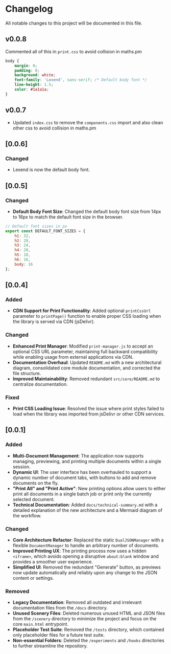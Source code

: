 # Changelog

All notable changes to this project will be documented in this file.




## v0.0.8

Commented all of this in `print.css` to avoid collision in maths.pm
```css
body {
    margin: 0;
    padding: 0;
    background: white;
    font-family: 'Lexend', sans-serif; /* Default body font */
    line-height: 1.5;
    color: #1a1a1a;
}
```


## v0.0.7

- Updated `index.css` to remove the `components.css` import and also clean other css to avoid collision in maths.pm

## [0.0.6]

### Changed
- Lexend is now the default body font.


## [0.0.5]

### Changed
- **Default Body Font Size**: Changed the default body font size from 14px to 16px to match the default font size in the browser.

```js
// Default font sizes in px
export const DEFAULT_FONT_SIZES = {
    h1: 32,
    h2: 28,
    h3: 24,
    h4: 20,
    h5: 18,
    h6: 16,
    body: 16
};
```



## [0.0.4]

### Added
- **CDN Support for Print Functionality**: Added optional `printCssUrl` parameter to `printPage()` function to enable proper CSS loading when the library is served via CDN (jsDelivr).

### Changed
- **Enhanced Print Manager**: Modified `print-manager.js` to accept an optional CSS URL parameter, maintaining full backward compatibility while enabling usage from external applications via CDN.
- **Documentation Overhaul**: Updated `README.md` with a new architectural diagram, consolidated core module documentation, and corrected the file structure.
- **Improved Maintainability**: Removed redundant `src/core/README.md` to centralize documentation.

### Fixed
- **Print CSS Loading Issue**: Resolved the issue where print styles failed to load when the library was imported from jsDelivr or other CDN services.

## [0.0.1]

### Added
- **Multi-Document Management**: The application now supports managing, previewing, and printing multiple documents within a single session.
- **Dynamic UI**: The user interface has been overhauled to support a dynamic number of document tabs, with buttons to add and remove documents on the fly.
- **"Print All" and "Print Active"**: New printing options allow users to either print all documents in a single batch job or print only the currently selected document.
- **Technical Documentation**: Added `docs/technical-summary.md` with a detailed explanation of the new architecture and a Mermaid diagram of the workflow.

### Changed
- **Core Architecture Refactor**: Replaced the static `DualJSONManager` with a flexible `DocumentManager` to handle an arbitrary number of documents.
- **Improved Printing UX**: The printing process now uses a hidden `<iframe>`, which avoids opening a disruptive `about:blank` window and provides a smoother user experience.
- **Simplified UI**: Removed the redundant "Generate" button, as previews now update automatically and reliably upon any change to the JSON content or settings.

### Removed
- **Legacy Documentation**: Removed all outdated and irrelevant documentation files from the `/docs` directory.
- **Unused Scenery Files**: Deleted numerous unused HTML and JSON files from the `/scenery` directory to minimize the project and focus on the core `main.html` entrypoint.
- **Placeholder Test Suite**: Removed the `/tests` directory, which contained only placeholder files for a future test suite.
- **Non-essential Folders**: Deleted the `/experiments` and `/hooks` directories to further streamline the repository. 